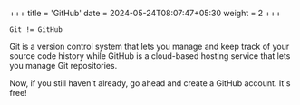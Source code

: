 +++
title = 'GitHub'
date = 2024-05-24T08:07:47+05:30
weight = 2
+++

`Git != GitHub`

Git is a version control system that lets you manage and keep track of your source code history while GitHub is a cloud-based hosting service that lets you manage Git repositories. 

Now, if you still haven't already, go ahead and create a GitHub account. It's free!

